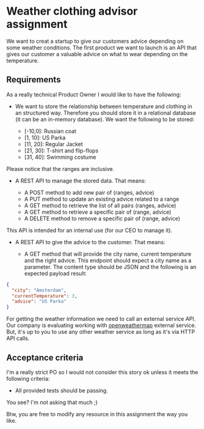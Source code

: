 # Weather clothing advisor assignment

We want to creat a startup to give our customers advice depending on some weather conditions. The first product we want
to launch is an API that gives our customer a valuable advice on what to wear depending on the temperature.

## Requirements

As a really technical Product Owner I would like to have the following:

* We want to store the relationship between temperature and clothing in an structured way. Therefore you should store it
in a relational database (it can be an in-memory database). We want the following to be stored:

  - [-10,0]: Russian coat
  - [1, 10]: US Parka
  - [11, 20]: Regular Jacket
  - [21, 30]: T-shirt and flip-flops
  - [31, 40]: Swimming costume

Please notice that the ranges are inclusive.

* A REST API to manage the stored data. That means:

  - A POST method to add new pair of (ranges, advice)
  - A PUT method to update an existing advice related to a range
  - A GET method to retrieve the list of all pairs (ranges, advice)
  - A GET method to retrieve a specific pair of (range, advice)
  - A DELETE method to remove a specific pair of (range, advice)

This API is intended for an internal use (for our CEO to manage it).

* A REST API to give the advice to the customer. That means:

  - A GET method that will provide the city name, current temperature and the right advice. This endpoint should expect
   a city name as a parameter. The content type should be JSON and the following is an expected payload result:
  
```json
{
  "city": "Amsterdam",
  "currentTemperature": 3,
  "advice": "US Parka"
}
```

For getting the weather information we need to call an external service API. Our company is evaluating working with 
[openweathermap][1] external service. But, it's up to you to use any other weather service as long as it's via HTTP API
calls.

[1]: https://openweathermap.org/api

## Acceptance criteria

I'm a really strict PO so I would not consider this story ok unless it meets the following criteria:

* All provided tests should be passing.

You see? I'm not asking that much ;)

Btw, you are free to modify any resource in this assignment the way you like.
